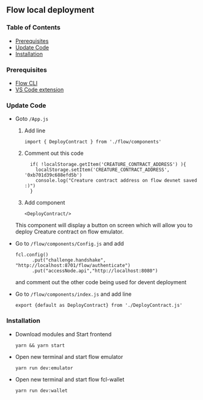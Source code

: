 
## Flow local deployment 



### Table of Contents

* [Prerequisites](./flow-local-deployment.md#Prerequisites)
* [Update Code](./flow-local-deployment.md#Update-Code)
* [Installation](./flow-local-deployment.md#Installation)



### Prerequisites

* [Flow CLI](https://docs.onflow.org/docs/cli)
* [VS Code extension](https://docs.onflow.org/docs/visual-studio-code-extension)



### Update Code

* Goto `/App.js` 

  1. Add line
      ```
      import { DeployContract } from './flow/components'  
      ```

  2. Comment out this code 
      ```
        if( !localStorage.getItem('CREATURE_CONTRACT_ADDRESS') ){
          localStorage.setItem('CREATURE_CONTRACT_ADDRESS', '0xb701d39c688efd5b') 
          console.log("Creature contract address on flow devnet saved :)")
        }
      ```

  3. Add component
      ```
      <DeployContract/>
      ```
    This component will display a button on screen which will allow you to deploy Creature contract on flow emulator.

* Go to `/flow/components/Config.js` and add
  ```
  fcl.config()
        .put("challenge.handshake", "http://localhost:8701/flow/authenticate")
        .put("accessNode.api","http://localhost:8080")
  ```
  and comment out the other code being used for devent deployment

* Go to `/flow/components/index.js` and add line
  ```
  export {default as DeployContract} from './DeployContract.js'
  ```



### Installation

* Download modules and Start frontend
  ```
  yarn && yarn start
  ```

* Open new terminal and start flow emulator
  ```
  yarn run dev:emulator
  ```

* Open new terminal and start flow fcl-wallet
  ```
  yarn run dev:wallet
  ```
